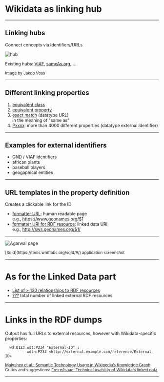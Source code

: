 # Wikidata as linking hub

---

## Linking hubs

Connect concepts via identifiers/URLs

![hub](https://i.imgur.com/dgRaN33.png)

Existing hubs: [VIAF](http://viaf.org), [sameAs.org](http://sameas.org), ...

<font size="-1">Image by Jakob Voss</font>

---

## Different linking properties

1. [equivalent class](https://www.wikidata.org/wiki/Property:P1709)
2. [equivalent property](https://www.wikidata.org/wiki/Property:P1628)
3. [exact match](https://www.wikidata.org/wiki/Property:P2888) (datatype URL)<br />
  in the meaning of "same as"
4. [Pxxxx](https://w.wiki/7qc): more than 4000 different properties (datatype external identifier)

---

## Examples for external identifiers

- GND / VIAF identifiers
- african plants
- baseball players
- geogaphical entities

---

## URL templates in the property definition

Creates a clickable link for the ID

- [formatter URL](https://www.wikidata.org/wiki/Property:P1630): human readable page<br />
e.g., https://www.geonames.org/$1
- [formatter URI for RDF resource](https://www.wikidata.org/wiki/Property:P1921): linked data URI<br />
e.g., http://sws.geonames.org/$1/

---

![Agarwal page](https://i.imgur.com/VNaeUMK.jpg)

<p><font size="-1">[Sqid](https://tools.wmflabs.org/sqid/#/) application screenshot</font></p>

---

# As for the Linked Data part

- [List of > 130 relationships to RDF resources](https://w.wiki/7ts)
- [???](https://w.wiki/7ty) total number of linked external RDF resources

---

# Links in the RDF dumps

Output has full URLs to external resources, however with Wikidata-specific properties:

```
  wd:Q123 wdt:P234 "External-ID" ; 
          wdtn:P234 <http://external.example.com/reference/External-ID>
```
<font size="-1">[Malyshev et al.: Semantic Technology Usage in Wikipedia’s Knowledge Graph](https://iccl.inf.tu-dresden.de/w/images/5/5a/Malyshev-et-al-Wikidata-SPARQL-ISWC-2018.pdf)<br />
Critics and suggestions: [Freire/Isaac: Technical usability of Wikidata's linked data](https://pdfs.semanticscholar.org/f6d1/6eaf975af03a172c73843ff506592c952a04.pdf)</font>

---



#
